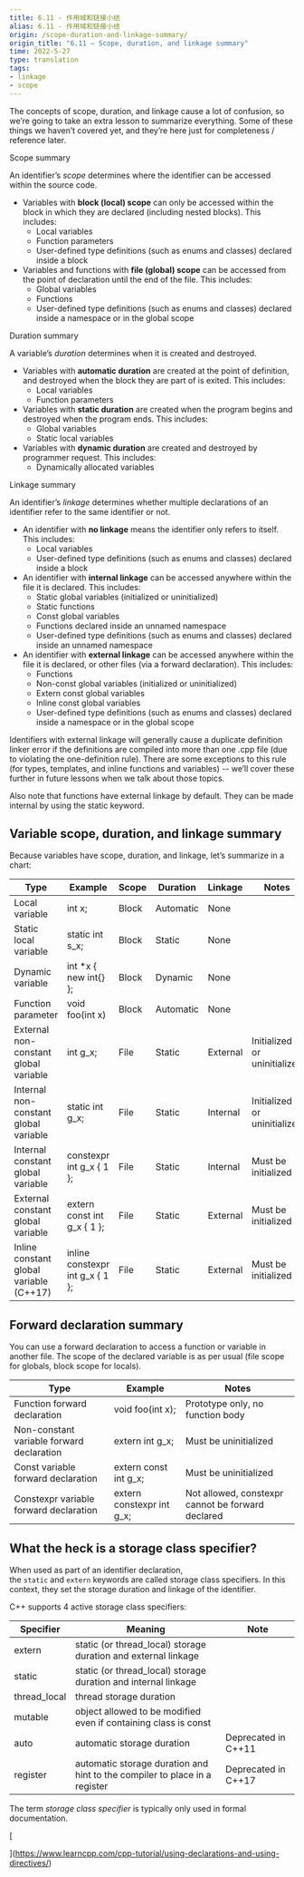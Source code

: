 ```yaml
---
title: 6.11 - 作用域和链接小结
alias: 6.11 - 作用域和链接小结
origin: /scope-duration-and-linkage-summary/
origin_title: "6.11 — Scope, duration, and linkage summary"
time: 2022-5-27
type: translation
tags:
- linkage
- scope
---
```


The concepts of scope, duration, and linkage cause a lot of confusion, so we’re going to take an extra lesson to summarize everything. Some of these things we haven’t covered yet, and they’re here just for completeness / reference later.

Scope summary

An identifier’s _scope_ determines where the identifier can be accessed within the source code.

-   Variables with **block (local) scope** can only be accessed within the block in which they are declared (including nested blocks). This includes:
    -   Local variables
    -   Function parameters
    -   User-defined type definitions (such as enums and classes) declared inside a block
-   Variables and functions with **file (global) scope** can be accessed from the point of declaration until the end of the file. This includes:
    -   Global variables
    -   Functions
    -   User-defined type definitions (such as enums and classes) declared inside a namespace or in the global scope

Duration summary

A variable’s _duration_ determines when it is created and destroyed.

-   Variables with **automatic duration** are created at the point of definition, and destroyed when the block they are part of is exited. This includes:
    -   Local variables
    -   Function parameters
-   Variables with **static duration** are created when the program begins and destroyed when the program ends. This includes:
    -   Global variables
    -   Static local variables
-   Variables with **dynamic duration** are created and destroyed by programmer request. This includes:
    -   Dynamically allocated variables

Linkage summary

An identifier’s _linkage_ determines whether multiple declarations of an identifier refer to the same identifier or not.

-   An identifier with **no linkage** means the identifier only refers to itself. This includes:
    -   Local variables
    -   User-defined type definitions (such as enums and classes) declared inside a block
-   An identifier with **internal linkage** can be accessed anywhere within the file it is declared. This includes:
    -   Static global variables (initialized or uninitialized)
    -   Static functions
    -   Const global variables
    -   Functions declared inside an unnamed namespace
    -   User-defined type definitions (such as enums and classes) declared inside an unnamed namespace
-   An identifier with **external linkage** can be accessed anywhere within the file it is declared, or other files (via a forward declaration). This includes:
    -   Functions
    -   Non-const global variables (initialized or uninitialized)
    -   Extern const global variables
    -   Inline const global variables
    -   User-defined type definitions (such as enums and classes) declared inside a namespace or in the global scope

Identifiers with external linkage will generally cause a duplicate definition linker error if the definitions are compiled into more than one .cpp file (due to violating the one-definition rule). There are some exceptions to this rule (for types, templates, and inline functions and variables) -- we’ll cover these further in future lessons when we talk about those topics.

Also note that functions have external linkage by default. They can be made internal by using the static keyword.

## Variable scope, duration, and linkage summary

Because variables have scope, duration, and linkage, let’s summarize in a chart:

|Type	|Example	|Scope	|Duration	|Linkage	|Notes|
|---|---|---|---|---|---|
|Local variable	|int x;	|Block	|Automatic	|None	||
|Static local variable	|static int s_x;	|Block	|Static	|None	||
|Dynamic variable	|int \*x { new int{} };	|Block	|Dynamic	|None	||
|Function parameter	|void foo(int x)	|Block	|Automatic	|None	||
|External non-constant global variable	|int g_x;	|File	|Static	|External	|Initialized or uninitialized|
|Internal non-constant global variable	|static int g_x;	|File	|Static	|Internal	|Initialized or uninitialized|
|Internal constant global variable	|constexpr int g_x { 1 };	|File	|Static	|Internal	|Must be initialized|
|External constant global variable	|extern const int g_x { 1 };	|File	|Static	|External	|Must be initialized|
|Inline constant global variable (C++17)	|inline constexpr int g_x { 1 };	|File	|Static	|External	|Must be initialized|

## Forward declaration summary

You can use a forward declaration to access a function or variable in another file. The scope of the declared variable is as per usual (file scope for globals, block scope for locals).

|Type	|Example	|Notes|
|---|---|---|
|Function forward declaration	|void foo(int x);	|Prototype only, no function body|
|Non-constant variable forward declaration	|extern int g_x;	|Must be uninitialized|
|Const variable forward declaration	|extern const int g_x;	|Must be uninitialized|
|Constexpr variable forward declaration	|extern constexpr int g_x;	|Not allowed, constexpr cannot be forward declared|


## What the heck is a storage class specifier?

When used as part of an identifier declaration, the `static` and `extern` keywords are called storage class specifiers. In this context, they set the storage duration and linkage of the identifier.

C++ supports 4 active storage class specifiers:

|Specifier	|Meaning	|Note|
|---|---|---|
|extern	|static (or thread_local) storage duration and external linkage	||
|static	|static (or thread_local) storage duration and internal linkage	||
|thread_local	|thread storage duration	||
|mutable	|object allowed to be modified even if containing class is const	||
|auto	|automatic storage duration	|Deprecated in C++11|
|register	|automatic storage duration and hint to the compiler to place in a register	|Deprecated in C++17|

The term _storage class specifier_ is typically only used in formal documentation.

[

](https://www.learncpp.com/cpp-tutorial/using-declarations-and-using-directives/)
